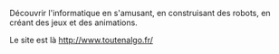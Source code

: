 Découvrir l'informatique en s'amusant, en construisant des robots, en créant des jeux et des animations.

Le site est là http://www.toutenalgo.fr/
